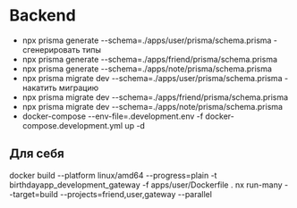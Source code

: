 # Backend

* npx prisma generate --schema=./apps/user/prisma/schema.prisma - сгенерировать типы
* npx prisma generate --schema=./apps/friend/prisma/schema.prisma
* npx prisma generate --schema=./apps/note/prisma/schema.prisma
* npx prisma migrate dev --schema=./apps/user/prisma/schema.prisma - накатить миграцию
* npx prisma migrate dev --schema=./apps/friend/prisma/schema.prisma
* npx prisma migrate dev --schema=./apps/note/prisma/schema.prisma
* docker-compose --env-file=.development.env -f docker-compose.development.yml up -d

## Для себя

docker build --platform linux/amd64 --progress=plain -t birthdayapp_development_gateway -f apps/user/Dockerfile .
nx run-many --target=build --projects=friend,user,gateway --parallel
